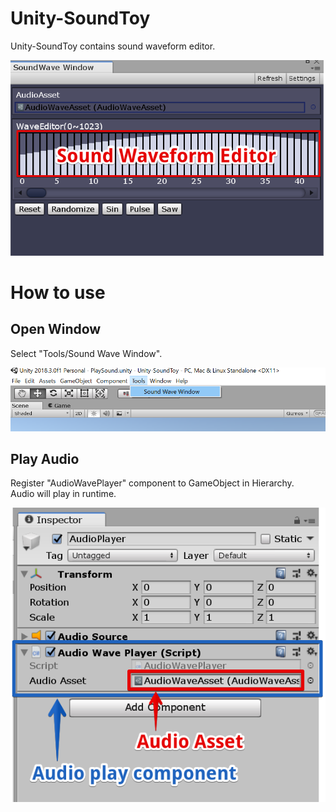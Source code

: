 # Unity-SoundToy
Unity-SoundToy contains sound waveform editor.<br>

<img src = "Demo/1_overview.png">

# How to use
## Open Window
Select "Tools/Sound Wave Window".<br>

<img src = "Demo/2_open_window.png">

## Play Audio
Register "AudioWavePlayer" component to GameObject in Hierarchy.<br>
Audio will play in runtime.<br>

<img src = "Demo/3_component.png">


